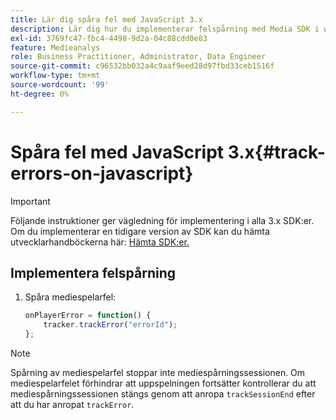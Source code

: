 ```yaml
---
title: Lär dig spåra fel med JavaScript 3.x
description: Lär dig hur du implementerar felspårning med Media SDK i webbläsarappar (JS).
exl-id: 3769fc47-fbc4-4498-9d2a-04c88cdd0e83
feature: Medieanalys
role: Business Practitioner, Administrator, Data Engineer
source-git-commit: c96532bb032a4c9aaf9eed28d97fbd33ceb1516f
workflow-type: tm+mt
source-wordcount: '99'
ht-degree: 0%

---
```


# Spåra fel med JavaScript 3.x{#track-errors-on-javascript}

>[!IMPORTANT]
>
>Följande instruktioner ger vägledning för implementering i alla 3.x SDK:er. Om du implementerar en tidigare version av SDK kan du hämta utvecklarhandböckerna här: [Hämta SDK:er.](/help/sdk-implement/download-sdks.md)

## Implementera felspårning

1. Spåra mediespelarfel:

   ```js
   onPlayerError = function() {
       tracker.trackError("errorId");
   };
   ```

>[!NOTE]
>
>Spårning av mediespelarfel stoppar inte mediespårningssessionen. Om mediespelarfelet förhindrar att uppspelningen fortsätter kontrollerar du att mediespårningssessionen stängs genom att anropa `trackSessionEnd` efter att du har anropat `trackError`.
